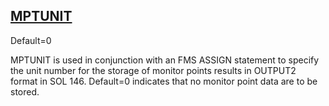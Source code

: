 ## [MPTUNIT](https://help.hexagonmi.com/bundle/MSC_Nastran_2022.4/page/Nastran_Combined_Book/qrg/parameters/TOC.MPTUNIT.xhtml)

Default=0

MPTUNIT is used in conjunction with an FMS ASSIGN statement to specify the unit number for the storage of monitor points results in OUTPUT2 format in SOL 146. Default=0 indicates that no monitor point data are to be stored.

